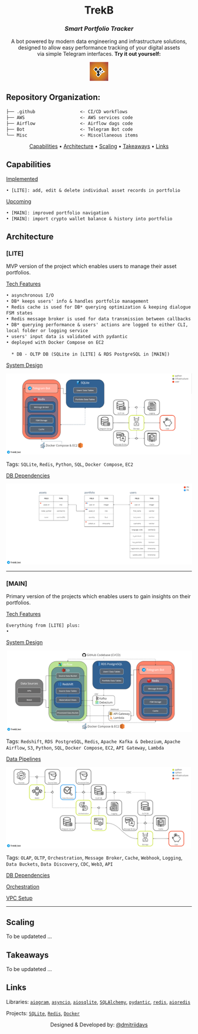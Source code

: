 <div align="center">

# TrekB
### *Smart Portfolio Tracker*

A bot powered by modern data engineering and infrastructure solutions,\
designed to allow easy performance tracking of your digital assets\
via simple Telegram interfaces. **Try it out yourself:**

<a href="https://t.me/TrekB_bot">
  <img src="Misc/pics/TrekB_logo.png" alt="TrekB Logo" title="https://t.me/TrekB_bot" style="width:10% ; height:10%">
</a>

</div>

## Repository Organization:
    
    ├── .github                 <- CI/CD workflows
    ├── AWS                     <- AWS services code
    ├── Airflow                 <- Airflow dags code
    ├── Bot                     <- Telegram Bot code
    └── Misc                    <- Miscellaneous items

<div align="center">

[Capabilities](#capabilities) •
[Architecture](#architecture) •
[Scaling](#scaling) •
[Takeaways](#takeaways) •
[Links](#links)

</div>

## Capabilities
    
<ins>Implemented</ins>

    • [LITE]: add, edit & delete individual asset records in portfolio
    
<ins>Upcoming</ins>

    • [MAIN]: improved portfolio navigation
    • [MAIN]: import crypto wallet balance & history into portfolio

## Architecture

### [LITE]

MVP version of the project which enables users to manage their asset portfolios.

<ins>Tech Features</ins>

    • asynchronous I/O
    • DB* keeps users' info & handles portfolio management
    • Redis cache is used for DB* querying optimization & keeping dialogue FSM states
    • Redis message broker is used for data transmission between callbacks
    • DB* querying performance & users' actions are logged to either CLI, local folder or logging service
    • users' input data is validated with pydantic
    • deployed with Docker Compose on EC2
    
      * DB - OLTP DB (SQLite in [LITE] & RDS PostgreSQL in [MAIN])
    
<ins>System Design</ins>

![LITE Architecture](Misc/pics/lite_arch.png?raw=true "LITE Architecture")

Tags: `SQLite`, `Redis`, `Python`, `SQL`, `Docker Compose`, `EC2`

<ins>DB Dependencies</ins>

![LITE Dependencies](Misc/pics/lite_db_diagram.png?raw=true "LITE Dependencies")

---

### [MAIN]

Primary version of the projects which enables users to gain insights on their portfolios.

<ins>Tech Features</ins>

    Everything from [LITE] plus:
    • 

<ins>System Design</ins>

![VM Architecture](Misc/pics/arch_high_lvl.png?raw=true "High-Level Architecture")

Tags: `Redshift`, `RDS PostgreSQL`, `Redis`, `Apache Kafka & Debezium`, `Apache Airflow`, `S3`, `Python`, `SQL`, `Docker Compose`, `EC2`, `API Gateway`, `Lambda`

<ins>Data Pipelines</ins>

![Data Pipelines](Misc/pics/data_pipelines.png?raw=true "Data Pipelines")

Tags: `OLAP`, `OLTP`, `Orchestration`, `Message Broker`, `Cache`, `Webhook`, `Logging`, `Data Buckets`, `Data Discovery`, `CDC`, `Web3`, `API`

<ins>DB Dependencies</ins>

<ins>Orchestration</ins>

<ins>VPC Setup</ins>

---

## Scaling

To be updateted ...

## Takeaways

To be updateted ...

## Links

Libraries:
[`aiogram`](https://github.com/aiogram/aiogram),
[`asyncio`](https://github.com/python/asyncio),
[`aiosqlite`](https://github.com/omnilib/aiosqlite),
[`SQLAlchemy`](https://github.com/sqlalchemy/sqlalchemy),
[`pydantic`](https://github.com/pydantic/pydantic),
[`redis`](https://github.com/redis/redis),
[`aioredis`](https://github.com/aio-libs/aioredis-py)

Projects:
[`SQLite`](https://sqlite.org/index.html),
[`Redis`](https://redis.io/),
[`Docker`](https://www.docker.com/)



<div align="center">

Designed & Developed by: [@dmitriidavs](https://www.linkedin.com/in/dmitriidavs/)

</div>
